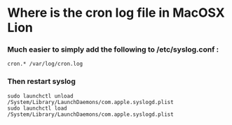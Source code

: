 Where is the cron log file in MacOSX Lion
==============================================


### Much easier to simply add the following to /etc/syslog.conf :

    cron.* /var/log/cron.log

### Then restart syslog

    sudo launchctl unload /System/Library/LaunchDaemons/com.apple.syslogd.plist
    sudo launchctl load /System/Library/LaunchDaemons/com.apple.syslogd.plist

